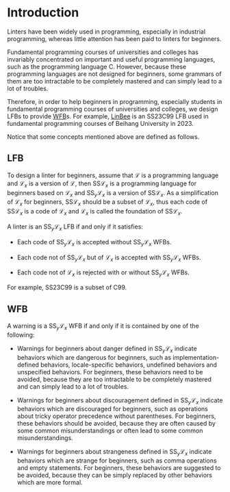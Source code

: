 # Introduction

Linters have been widely used in programming, especially in industrial programming, whereas little attention has been paid to linters for beginners.

Fundamental programming courses of universities and colleges has invariably concentrated on important and useful programming languages, such as the programming language C. However, because these programming languages are not designed for beginners, some grammars of them are too intractable to be completely mastered and can simply lead to a lot of troubles.

Therefore, in order to help beginners in programming, especially students in fundamental programming courses of universities and colleges, we design LFBs to provide [WFB](##WFB)s. For example, [LinBee](LinBee) is an SS23C99 LFB used in fundamental programming courses of Beihang University in 2023.

Notice that some concepts mentioned above are defined as follows.

## LFB

To design a linter for beginners, assume that $\mathcal{L}$ is a programming language and $\mathcal{L}_ {x}$ is a version of $\mathcal{L}$, then $\mathrm{SS} \mathcal{L}_ {x}$ is a programming language for beginners based on $\mathcal{L}_ {x}$ and $\mathrm{SS}_ {y} \mathcal{L}_ {x}$ is a version of $\mathrm{SS} \mathcal{L}_ {x}$. As a simplification of $\mathcal{L}_ {x}$ for beginners, $\mathrm{SS} \mathcal{L}_ {x}$ should be a subset of $\mathcal{L}_ {x}$, thus each code of $\mathrm{SS} \mathcal{L}_ {x}$ is a code of $\mathcal{L}_ {x}$ and $\mathcal{L}_ {x}$ is called the foundation of $\mathrm{SS} \mathcal{L}_ {x}$.

A linter is an $\mathrm{SS}_ {y} \mathcal{L}_ {x}$ LFB if and only if it satisfies:

- Each code of $\mathrm{SS}_ {y} \mathcal{L}_ {x}$ is accepted without $\mathrm{SS}_ {y} \mathcal{L}_ {x}$ WFBs.

- Each code not of $\mathrm{SS}_ {y} \mathcal{L}_ {x}$ but of $\mathcal{L}_ {x}$ is accepted with $\mathrm{SS}_ {y} \mathcal{L}_ {x}$ WFBs.

- Each code not of $\mathcal{L}_ {x}$ is rejected with or without $\mathrm{SS}_ {y} \mathcal{L}_ {x}$ WFBs.

For example, SS23C99 is a subset of C99.

## WFB

A warning is a $\mathrm{SS}_ {y} \mathcal{L}_ {x}$ WFB if and only if it is contained by one of the following:

- Warnings for beginners about danger defined in $\mathrm{SS}_ {y} \mathcal{L}_ {x}$ indicate behaviors which are dangerous for beginners, such as implementation-defined behaviors, locale-specific behaviors, undefined behaviors and unspecified behaviors. For beginners, these behaviors need to be avoided, because they are too intractable to be completely mastered and can simply lead to a lot of troubles.

- Warnings for beginners about discouragement defined in $\mathrm{SS}_ {y} \mathcal{L}_ {x}$ indicate behaviors which are discouraged for beginners, such as operations about tricky operator precedence without parentheses. For beginners, these behaviors should be avoided, because they are often caused by some common misunderstandings or often lead to some common misunderstandings.

- Warnings for beginners about strangeness defined in $\mathrm{SS}_ {y} \mathcal{L}_ {x}$ indicate behaviors which are strange for beginners, such as comma operations and empty statements. For beginners, these behaviors are suggested to be avoided, because they can be simply replaced by other behaviors which are more formal.